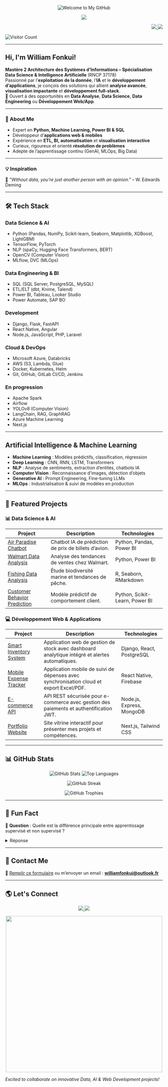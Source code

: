 <p align="center">
  <img src="https://capsule-render.vercel.app/api?type=wave&color=gradient&height=150&section=header&text=Welcome%20to%20My%20GitHub!&fontSize=30&fontColor=333333&animation=fadeIn" alt="Welcome to My GitHub">
</p>

<p align="center">
  <img src="https://readme-typing-svg.herokuapp.com/?lines=Welcome+to+my+GitHub!;Data+Scientist+%26+Full-Stack+Developer;Machine+Learning+%26+AI+Enthusiast;Power+BI+%26+Data+Engineering&center=true&width=500&height=50">
</p>

<p align="right">
  <a href="https://github.com/liam237/liam237/blob/main/William_Fonkui.pdf" target="_blank">
    <img src="https://img.shields.io/badge/📄 Télécharger%20mon%20CV-bleu?style=for-the-badge&logo=adobeacrobatreader&logoColor=white">
  </a>
  <a href="https://forms.gle/L31yDHKAx9y9tyyQ8" target="_blank">
    <img src="https://img.shields.io/badge/Contact-William%20Fonkui-blue?style=for-the-badge">
  </a>
</p>

![Visitor Count](https://komarev.com/ghpvc/?username=liam237&color=blue)

---

## Hi, I'm William Fonkui!  

**Mastère 2 Architecture des Systèmes d’Informations – Spécialisation Data Science & Intelligence Artificielle** (RNCP 37178)  
Passionné par l’**exploitation de la donnée**, l’**IA** et le **développement d’applications**, je conçois des solutions qui allient **analyse avancée**, **visualisation impactante** et **développement full-stack**.  
📍 Ouvert à des opportunités en **Data Analyse**, **Data Science**, **Data Engineering** ou **Développement Web/App**.

---

### 🌟 About Me
- Expert en **Python, Machine Learning, Power BI & SQL**  
- Développeur d’**applications web & mobiles**  
- Expérience en **ETL, BI, automatisation** et **visualisation interactive**  
- Curieux, rigoureux et orienté **résolution de problèmes**  
- Adepte de l’apprentissage continu (GenAI, MLOps, Big Data)

---

### 💡 Inspiration  
📌 *"Without data, you’re just another person with an opinion."* – W. Edwards Deming  

---

## 🛠 Tech Stack

### **Data Science & AI**
- Python (Pandas, NumPy, Scikit-learn, Seaborn, Matplotlib, XGBoost, LightGBM)  
- TensorFlow, PyTorch  
- NLP (spaCy, Hugging Face Transformers, BERT)  
- OpenCV (Computer Vision)  
- MLflow, DVC (MLOps)  

### **Data Engineering & BI**
- SQL (SQL Server, PostgreSQL, MySQL)  
- ETL/ELT (dbt, Knime, Talend)  
- Power BI, Tableau, Looker Studio  
- Power Automate, SAP BO  

### **Development**
- Django, Flask, FastAPI  
- React Native, Angular  
- Node.js, JavaScript, PHP, Laravel  

### **Cloud & DevOps**
- Microsoft Azure, Databricks  
- AWS (S3, Lambda, Glue)  
- Docker, Kubernetes, Helm  
- Git, GitHub, GitLab CI/CD, Jenkins  

### **En progression**
- Apache Spark  
- Airflow  
- YOLOv8 (Computer Vision)  
- LangChain, RAG, GraphRAG  
- Azure Machine Learning  
- Next.js  

---

## Artificial Intelligence & Machine Learning
- **Machine Learning** : Modèles prédictifs, classification, régression  
- **Deep Learning** : CNN, RNN, LSTM, Transformers  
- **NLP** : Analyse de sentiments, extraction d’entités, chatbots IA  
- **Computer Vision** : Reconnaissance d’images, détection d’objets  
- **Generative AI** : Prompt Engineering, Fine-tuning LLMs  
- **MLOps** : Industrialisation & suivi de modèles en production  

---

## 📂 Featured Projects  

### **📊 Data Science & AI**
| Project | Description | Technologies |
|-----------|-------------|----------------|
| [Air Paradise Chatbot](https://github.com/liam237/air_paradise_chatbot) | Chatbot IA de prédiction de prix de billets d’avion. | Python, Pandas, Power BI |
| [Walmart Data Analysis](https://github.com/liam237/walmart-data-analysis) | Analyse des tendances de ventes chez Walmart. | Python, Power BI |
| [Fishing Data Analysis](https://github.com/liam237/fishing-data-analysis) | Étude biodiversité marine et tendances de pêche. | R, Seaborn, RMarkdown |
| [Customer Behavior Prediction](https://github.com/liam237/customer-behavior-prediction) | Modèle prédictif de comportement client. | Python, Scikit-Learn, Power BI |

### **💻 Développement Web & Applications**
| Project | Description | Technologies |
|-----------|-------------|----------------|
| [Smart Inventory System](https://github.com/liam237/smart-inventory) | Application web de gestion de stock avec dashboard analytique intégré et alertes automatiques. | Django, React, PostgreSQL |
| [Mobile Expense Tracker](https://github.com/liam237/mobile-expense-tracker) | Application mobile de suivi de dépenses avec synchronisation cloud et export Excel/PDF. | React Native, Firebase |
| [E-commerce API](https://github.com/liam237/ecommerce-api) | API REST sécurisée pour e-commerce avec gestion des paiements et authentification JWT. | Node.js, Express, MongoDB |
| [Portfolio Website](https://github.com/liam237/portfolio-website) | Site vitrine interactif pour présenter mes projets et compétences. | Next.js, Tailwind CSS |

---

## 📊 GitHub Stats  
<p align="center">
  <img src="https://github-readme-stats.vercel.app/api?username=liam237&show_icons=true&theme=radical" alt="GitHub Stats" />
  <img src="https://github-readme-stats.vercel.app/api/top-langs/?username=liam237&layout=compact&theme=radical" alt="Top Languages" />
</p>

<p align="center">
  <img src="https://github-readme-streak-stats.herokuapp.com/?user=liam237&theme=radical" alt="GitHub Streak" />
</p>

<p align="center">
  <img src="https://github-profile-trophy.vercel.app/?username=liam237&theme=radical&margin-w=15&no-frame=true" alt="GitHub Trophies" />
</p>

---

## 🤯 Fun Fact  
🧠 **Question** : Quelle est la différence principale entre apprentissage supervisé et non supervisé ?  
<details>
    <summary>Réponse</summary>
  🔍 **A:** Supervisé → données étiquetées, Non supervisé → pas d'étiquettes.
</details>

---

## 📩 Contact Me  
💬 [Remplir ce formulaire](https://forms.gle/L31yDHKAx9y9tyyQ8) ou m’envoyer un email : **williamfonkui@outlook.fr**  

---

## 🌎 Let's Connect  
<p align="center">
  <a href="https://www.linkedin.com/in/data-williamfonkui/" target="_blank">
    <img src="https://img.shields.io/badge/LinkedIn-Connect-blue?logo=linkedin" />
  </a>
  <a href="https://github.com/liam237" target="_blank">
    <img src="https://img.shields.io/badge/GitHub-Follow-black?logo=github" />
  </a>
</p>

<p align="center">
  <img src="https://media.giphy.com/media/xT9IgzoKnwFNmISR8I/giphy.gif" width="500">
</p>

*Excited to collaborate on innovative Data, AI & Web Development projects!*
